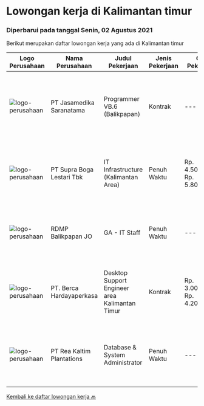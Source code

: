 
  # Lowongan kerja di Kalimantan timur

  ### Diperbarui pada tanggal Senin, 02 Agustus 2021

  Berikut merupakan daftar lowongan kerja yang ada di Kalimantan timur

  |Logo Perusahaan | Nama Perusahaan | Judul Pekerjaan | Jenis Pekerjaan | Gaji Pekerjaan | Lokasi | Deskripsi | Tanggal diunggah | Pranala |
  | -------------- | --------------- | --------------- | --------- | --------- | -------------- | ------- | ----------- | ----------- |
  |![logo-perusahaan](https://image-service-cdn.seek.com.au/7cdc071d90abd96b4cf7706a1694f0662aa509a1/ee4dce1061f3f616224767ad58cb2fc751b8d2dc)|PT Jasamedika Saranatama|Programmer VB.6 (Balikpapan)|Kontrak|---|Balikpapan|Persyaratan:  Pendidikan  D3 atau S1 (Teknik Informatika/Manajemen Informatika/Sistem Informasi) Fresh graduated atau pengalaman 1 tahun Memiliki...|Sabtu, 31 Juli 2021|https://www.jobstreet.co.id/id/job/programmer-vb-6-balikpapan-3582692?token=0~c9fed931-8441-468d-8efb-37abf4120fc7&sectionRank=1&jobId=jobstreet-id-job-3582692|
|![logo-perusahaan](https://image-service-cdn.seek.com.au/7e29b82711adde14c3e1e459e4f15d5eba48af2e/ee4dce1061f3f616224767ad58cb2fc751b8d2dc)|PT Supra Boga Lestari Tbk|IT Infrastructure (Kalimantan Area)|Penuh Waktu|Rp. 4.500.000-Rp. 5.800.000|Balikpapan|Job Desc : Maintenance &amp; Troubleshoot hardware PC &amp; POS Service Hardware (PC,Scale,Printer dll). Update tiket service desk Install Software...|Jumat, 30 Juli 2021|https://www.jobstreet.co.id/id/job/it-infrastructure-kalimantan-area-3589877?token=0~c9fed931-8441-468d-8efb-37abf4120fc7&sectionRank=2&jobId=jobstreet-id-job-3589877|
|![logo-perusahaan](https://image-service-cdn.seek.com.au/2a351ed6c1486632a54aefa9d8889ecffeb6399b/ee4dce1061f3f616224767ad58cb2fc751b8d2dc)|RDMP Balikpapan JO|GA - IT Staff|Penuh Waktu|---|Balikpapan|Qualifications : Age maximum 28 years old Candidate must posses at least Diploma or Bachelor Degree in IT or any major for GA Fresh graduate with...|Rabu, 28 Juli 2021|https://www.jobstreet.co.id/id/job/ga-it-staff-3587130?token=0~c9fed931-8441-468d-8efb-37abf4120fc7&sectionRank=3&jobId=jobstreet-id-job-3587130|
|![logo-perusahaan](https://image-service-cdn.seek.com.au/0c900ac2b5b1a2cf9bee651ce5d069e68ff14c92/ee4dce1061f3f616224767ad58cb2fc751b8d2dc)|PT. Berca Hardayaperkasa|Desktop Support Engineer area Kalimantan Timur|Kontrak|Rp. 3.000.000-Rp. 4.200.000|Kalimantan Timur|Delivery the implementation and provide PC, Printer, and Networking Analyze and diagnose technical issues and give fast problem resolution Technical...|Senin, 26 Juli 2021|https://www.jobstreet.co.id/id/job/desktop-support-engineer-area-kalimantan-timur-3585038?token=0~c9fed931-8441-468d-8efb-37abf4120fc7&sectionRank=4&jobId=jobstreet-id-job-3585038|
|![logo-perusahaan](https://image-service-cdn.seek.com.au/9376cc1578ec132ba9f8ff2f412752d55fbfcc3c/ee4dce1061f3f616224767ad58cb2fc751b8d2dc)|PT Rea Kaltim Plantations|Database & System Administrator|Penuh Waktu|---|Kutai Kartanegara|Deskripsi Pekerjaan : Bertanggung jawab dalam implementasi, konfigurasi, pemeliharaan, dan kinerja system kritis dan Server SQL, untuk memastikan...|Minggu, 18 Juli 2021|https://www.jobstreet.co.id/id/job/database-system-administrator-3575272?token=0~c9fed931-8441-468d-8efb-37abf4120fc7&sectionRank=5&jobId=jobstreet-id-job-3575272|


  [Kembali ke daftar lowongan kerja 🔙](../README.md#daftar-lowongan-kerja)
  